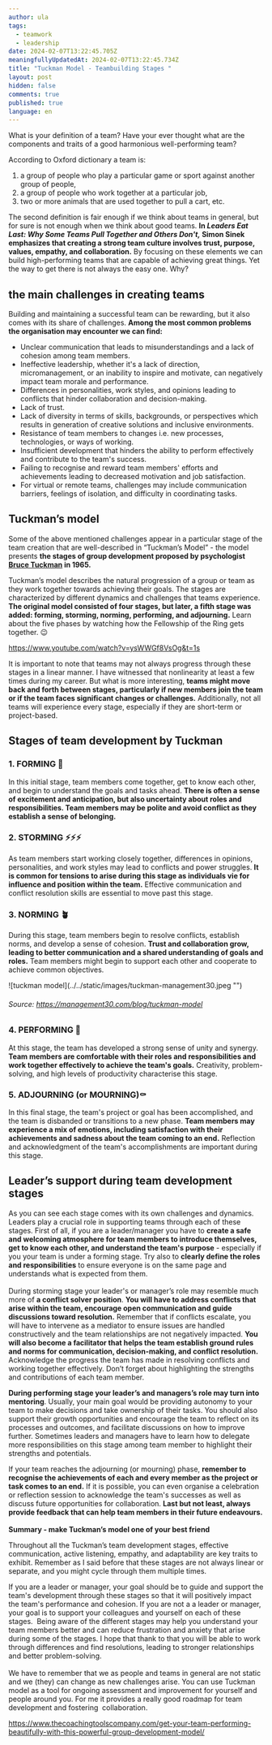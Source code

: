 ```yaml
---
author: ula
tags:
  - teamwork
  - leadership
date: 2024-02-07T13:22:45.705Z
meaningfullyUpdatedAt: 2024-02-07T13:22:45.734Z
title: "Tuckman Model - Teambuilding Stages "
layout: post
hidden: false
comments: true
published: true
language: en
---
```

What is your definition of a team? Have your ever thought what are the components and traits of a good harmonious well-performing team? 

According to Oxford dictionary a team is:

1. a group of people who play a particular game or sport against another group of people,
2. a group of people who work together at a particular job, 
3. two or more animals that are used together to pull a cart, etc.

The second definition is fair enough if we think about teams in general, but for sure is not enough when we think about good teams. **In *Leaders Eat Last: Why Some Teams Pull Together and Others Don't,* Simon Sinek emphasizes that creating a strong team culture involves trust, purpose, values, empathy, and collaboration.** By focusing on these elements we can build high-performing teams that are capable of achieving great things. Yet the way to get there is not always the easy one. Why? 

## **the main challenges in creating teams**

Building and maintaining a successful team can be rewarding, but it also comes with its share of challenges. **Among the most common problems the organisation may encounter we can find:** 

* Unclear communication that leads to misunderstandings and a lack of cohesion among team members.
* Ineffective leadership, whether it's a lack of direction, micromanagement, or an inability to inspire and motivate, can negatively impact team morale and performance.
* Differences in personalities, work styles, and opinions leading to conflicts that hinder collaboration and decision-making.
* Lack of trust.
* Lack of diversity in terms of skills, backgrounds, or perspectives which results in generation of creative solutions and inclusive environments.
* Resistance of team members to changes i.e. new processes, technologies, or ways of working. 
* Insufficient development that hinders the ability to perform effectively and contribute to the team's success. 
* Failing to recognise and reward team members' efforts and achievements leading to decreased motivation and job satisfaction.
* For virtual or remote teams, challenges may include communication barriers, feelings of isolation, and difficulty in coordinating tasks.

## **Tuckman’s model** 

Some of the above mentioned challenges appear in a particular stage of the team creation that are well-described in “Tuckman’s Model”  - the model presents **the stages of group development proposed by psychologist [Bruce Tuckman](https://en.wikipedia.org/wiki/Bruce_Tuckman) in 1965.**  

Tuckman’s model describes the natural progression of a group or team as they work together towards achieving their goals. The stages are characterized by different dynamics and challenges that teams experience. **The original model consisted of four stages, but later, a fifth stage was added: forming, storming, norming, performing, and adjourning.** Learn about the five phases by watching how the Fellowship of the Ring gets together. 😉

https://www.youtube.com/watch?v=ysWWGf8VsOg&t=1s

It is important to note that teams may not always progress through these stages in a linear manner. I have witnessed that nonlinearity at least a few times during my career. But what is more interesting, **teams might move back and forth between stages, particularly if new members join the team or if the team faces significant changes or challenges.** Additionally, not all teams will experience every stage, especially if they are short-term or project-based.

## **Stages of team development by Tuckman**

### 1. FORMING **🤩**

In this initial stage, team members come together, get to know each other, and begin to understand the goals and tasks ahead. **There is often a sense of excitement and anticipation, but also uncertainty about roles and responsibilities. Team members may be polite and avoid conflict as they establish a sense of belonging.**

### 2. STORMING ⚡️⚡️⚡️

As team members start working closely together, differences in opinions, personalities, and work styles may lead to conflicts and power struggles. **It is common for tensions to arise during this stage as individuals vie for influence and position within the team.** Effective communication and conflict resolution skills are essential to move past this stage.

### 3. NORMING 🪴

During this stage, team members begin to resolve conflicts, establish norms, and develop a sense of cohesion. **Trust and collaboration grow, leading to better communication and a shared understanding of goals and roles.** Team members might begin to support each other and cooperate to achieve common objectives. 

<div className="image">![tuckman model](../../static/images/tuckman-management30.jpeg "")</div>

###### Source: https://management30.com/blog/tuckman-model

### 4. PERFORMING 🎉

At this stage, the team has developed a strong sense of unity and synergy. **Team members are comfortable with their roles and responsibilities and work together effectively to achieve the team's goals.** Creativity, problem-solving, and high levels of productivity characterise this stage.

### 5. ADJOURNING (or MOURNING)⚰️

In this final stage, the team's project or goal has been accomplished, and the team is disbanded or transitions to a new phase. **Team members may experience a mix of emotions, including satisfaction with their achievements and sadness about the team coming to an end.** Reflection and acknowledgment of the team's accomplishments are important during this stage.

## **Leader’s support during team development stages** 

As you can see each stage comes with its own challenges and dynamics. Leaders play a crucial role in supporting teams through each of these stages. First of all, if you are a leader/manager you have to **create a safe and welcoming atmosphere for team members to introduce themselves, get to know each other, and understand the team's purpose** - especially if you your team is under a forming stage. Try also to **clearly define the roles and responsibilities** to ensure everyone is on the same page and understands what is expected from them.\
\
During storming stage your leader's or manager’s role may resemble much more of **a conflict solver position**. **You will have to address conflicts that arise within the team, encourage open communication and guide discussions toward resolution.** Remember that if conflicts escalate, you will have to intervene as a mediator to ensure issues are handled constructively and the team relationships are not negatively impacted. **You will also become a facilitator that helps the team establish ground rules and norms for communication, decision-making, and conflict resolution.** Acknowledge the progress the team has made in resolving conflicts and working together effectively. Don’t forget about highlighting the strengths and contributions of each team member.

**During performing stage your leader’s and managers’s role may turn into mentoring**. Usually, your main goal would be providing autonomy to your team to make decisions and take ownership of their tasks. You should also support their growth opportunities and encourage the team to reflect on its processes and outcomes, and facilitate discussions on how to improve further. Sometimes leaders and managers have to learn how to delegate more responsibilities on this stage among team member to highlight their strengths and potentials. 

If your team reaches the adjourning (or mourning) phase, **remember to recognise the achievements of each and every member as the project or task comes to an end.** If it is possible, you can even organise a celebration or reflection session to acknowledge the team's successes as well as discuss future opportunities for collaboration. **Last but not least, always provide feedback that can help team members in their future endeavours.**\
\
**Summary - make Tuckman’s model one of your best friend** 

Throughout all the Tuckman’s team development stages, effective communication, active listening, empathy, and adaptability are key traits to exhibit. Remember as I said before that these stages are not always linear or separate, and you might cycle through them multiple times. 

If you are a leader or manager, your goal should be to guide and support the team's development through these stages so that it will positively impact the team's performance and cohesion. If you are not a a leader or manager, your goal is to support your colleagues and yourself on each of these stages.  Being aware of the different stages may help you understand your team members better and can reduce frustration and anxiety that arise during some of the stages. I hope that thank to that you will be able to work through differences and find resolutions, leading to stronger relationships and better problem-solving.\
\
We have to remember that we as people and teams in general are not static and we (they) can change as new challenges arise. You can use Tuckman model as a tool for ongoing assessment and improvement for yourself and people around you. For me it provides a really good roadmap for team development and fostering  collaboration. 

https://www.thecoachingtoolscompany.com/get-your-team-performing-beautifully-with-this-powerful-group-development-model/
